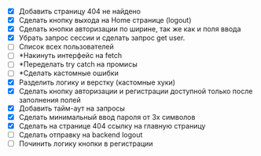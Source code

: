 - [x] Добавить страницу 404 не найдено
- [x] Сделать кнопку выхода на Home странице (logout)
- [x] Сделать кнопки авторизации по ширине, так же как и поля ввода
- [x] Убрать запрос сессии и сделать запрос get user.
- [ ] Список всех пользователей
- [ ] \*Накинуть интерфейс на fetch
- [ ] \*Переделать try catch на промисы
- [ ] \*Сделать кастомные ошибки
- [x] Разделить логику и верстку (кастомные хуки)
- [x] Сделать кнопку авторизации и регистрации доступной только после заполнения полей
- [x] Добавить тайм-аут на запросы
- [x] Сделать минимальный ввод пароля от 3х символов
- [x] Сделать на странице 404 ссылку на главную страницу
- [ ] Сделать отправку на backend logout
- [ ] Починить логику кнопки в регистрации
